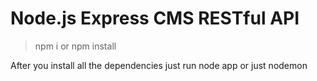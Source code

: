 # Node.js Express CMS RESTful API 

> npm i or npm install

After you install all the dependencies just run node app or just nodemon
